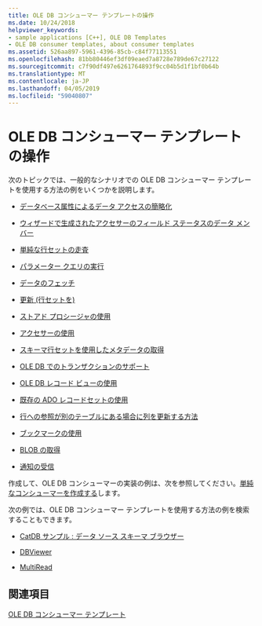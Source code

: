 ```yaml
---
title: OLE DB コンシューマー テンプレートの操作
ms.date: 10/24/2018
helpviewer_keywords:
- sample applications [C++], OLE DB Templates
- OLE DB consumer templates, about consumer templates
ms.assetid: 526aa897-5961-4396-85cb-c84f77113551
ms.openlocfilehash: 81bb80446ef3df09eaed7a8728e789de67c27122
ms.sourcegitcommit: c7f90df497e6261764893f9cc04b5d1f1bf0b64b
ms.translationtype: MT
ms.contentlocale: ja-JP
ms.lasthandoff: 04/05/2019
ms.locfileid: "59040807"
---
```

# <a name="working-with-ole-db-consumer-templates"></a>OLE DB コンシューマー テンプレートの操作

次のトピックでは、一般的なシナリオでの OLE DB コンシューマー テンプレートを使用する方法の例をいくつかを説明します。

- [データベース属性によるデータ アクセスの簡略化](../../data/oledb/simplifying-data-access-with-database-attributes.md)

- [ウィザードで生成されたアクセサーのフィールド ステータスのデータ メンバー](../../data/oledb/field-status-data-members-in-wizard-generated-accessors.md)

- [単純な行セットの走査](../../data/oledb/traversing-a-simple-rowset.md)

- [パラメーター クエリの実行](../../data/oledb/issuing-a-parameterized-query.md)

- [データのフェッチ](../../data/oledb/fetching-data.md)

- [更新 (行セットを)](../../data/oledb/updating-rowsets.md)

- [ストアド プロシージャの使用](../../data/oledb/using-stored-procedures.md)

- [アクセサーの使用](../../data/oledb/using-accessors.md)

- [スキーマ行セットを使用したメタデータの取得](../../data/oledb/obtaining-metadata-with-schema-rowsets.md)

- [OLE DB でのトランザクションのサポート](../../data/oledb/supporting-transactions-in-ole-db.md)

- [OLE DB レコード ビューの使用](../../data/oledb/using-ole-db-record-views.md)

- [既存の ADO レコードセットの使用](../../data/oledb/using-an-existing-ado-recordset.md)

- [行への参照が別のテーブルにある場合に列を更新する方法](../../data/oledb/updating-a-column-when-another-table-contains-a-reference-to-the-row.md)

- [ブックマークの使用](../../data/oledb/using-bookmarks.md)

- [BLOB の取得](../../data/oledb/retrieving-a-blob.md)

- [通知の受信](../../data/oledb/receiving-notifications.md)

作成して、OLE DB コンシューマーの実装の例は、次を参照してください。[単純なコンシューマーを作成する](../../data/oledb/creating-an-ole-db-consumer.md)します。

次の例では、OLE DB コンシューマー テンプレートを使用する方法の例を検索することもできます。

- [CatDB サンプル : データ ソース スキーマ ブラウザー](https://github.com/Microsoft/VCSamples)

- [DBViewer](https://github.com/Microsoft/VCSamples)

- [MultiRead](https://github.com/Microsoft/VCSamples)

## <a name="see-also"></a>関連項目

[OLE DB コンシューマー テンプレート](../../data/oledb/ole-db-consumer-templates-cpp.md)